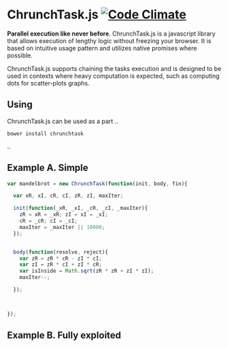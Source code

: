 # ChrunchTask.js [![Code Climate](https://codeclimate.com/repos/54883c95695680713a004a6b/badges/d8e7276dff45127450bb/gpa.svg)](https://codeclimate.com/repos/54883c95695680713a004a6b/feed)

**Parallel execution like never before**. ChrunchTask.js is a javascript library that allows execution of lengthy logic without freezing your browser. It is based on intuitive usage pattern and utilizes native promises where possible.

ChrunchTask.js supports chaining the tasks execution and is designed to be used in contexts where heavy computation is expected, such as computing dots for scatter-plots graphs.

## Using

ChrunchTask.js can be used as a part ..

    bower install chrunchtask

..

## Example A. Simple


```javascript
var mandelbrot = new ChrunchTask(function(init, body, fin){

  var xR, xI, cR, cI, zR, zI, maxIter;

  init(function(_xR, _xI, _cR, _cI, _maxIter){
    zR = xR = _xR; zI = xI = _xI;
    cR = _cR; cI = _cI;
    maxIter = _maxIter || 10000;
  });


  body(function(resolve, reject){
    var zR = zR * cR - zI * cI;
    var zI = zR * cI + zI * cR;
    var isInside = Math.sqrt(zR * zR + zI * zI);
    maxIter--;

  });



});
```


## Example B. Fully exploited

```javascript
```

```javascript
```



